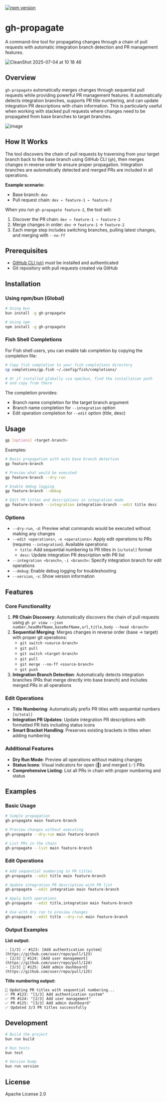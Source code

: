 [![npm version](https://badge.fury.io/js/gh-propagate.svg)](https://badge.fury.io/js/gh-propagate)

# gh-propagate

A command-line tool for propagating changes through a chain of pull requests with automatic integration branch detection and PR management features.

![CleanShot 2025-07-04 at 10 18 46](https://github.com/user-attachments/assets/14080c23-fad9-424a-a24b-f0ea32192b94)

## Overview

`gh-propagate` automatically merges changes through sequential pull requests while providing powerful PR management features. It automatically detects integration branches, supports PR title numbering, and can update integration PR descriptions with chain information. This is particularly useful when working with stacked pull requests where changes need to be propagated from base branches to target branches.

![image](https://github.com/user-attachments/assets/1a595aaf-cdd7-4019-9141-6b41c7d1046d)

## How It Works

The tool discovers the chain of pull requests by traversing from your target branch back to the base branch using GitHub CLI (`gh`), then merges changes in reverse order to ensure proper propagation. Integration branches are automatically detected and merged PRs are included in all operations.

**Example scenario:**

- Base branch: `dev`
- Pull request chain: `dev ← feature-1 ← feature-2`

When you run `gh-propagate feature-2`, the tool will:

1. Discover the PR chain: `dev → feature-1 → feature-2`
2. Merge changes in order: `dev` → `feature-1` → `feature-2`
3. Each merge step includes switching branches, pulling latest changes, and merging with `--no-ff`

## Prerequisites

- [GitHub CLI (`gh`)](https://cli.github.com/) must be installed and authenticated
- Git repository with pull requests created via GitHub

## Installation

### Using npm/bun (Global)

```bash
# Using bun
bun install -g gh-propagate

# Using npm
npm install -g gh-propagate
```

### Fish Shell Completions

For Fish shell users, you can enable tab completion by copying the completion file:

```bash
# Copy fish completion to your fish completions directory
cp completions/gp.fish ~/.config/fish/completions/

# Or if installed globally via npm/bun, find the installation path
# and copy from there
```

The completion provides:

- Branch name completion for the target branch argument
- Branch name completion for `--integration` option
- Edit operation completion for `--edit` option (title, desc)

## Usage

```bash
gp [options] <target-branch>
```

Examples:

```bash
# Basic propagation with auto base branch detection
gp feature-branch

# Preview what would be executed
gp feature-branch --dry-run

# Enable debug logging
gp feature-branch --debug

# Edit PR titles and descriptions in integration mode
gp feature-branch --integration integration-branch --edit title desc
```

### Options

- `--dry-run`, `-d`: Preview what commands would be executed without making any changes
- `--edit <operations>`, `-e <operations>`: Apply edit operations to PRs (requires `--integration`). Available operations:
    - `title`: Add sequential numbering to PR titles in `[n/total]` format
    - `desc`: Update integration PR description with PR list
- `--integration <branch>`, `-i <branch>`: Specify integration branch for edit operations
- `--debug`: Enable debug logging for troubleshooting
- `--version`, `-v`: Show version information

## Features

### Core Functionality

1. **PR Chain Discovery**: Automatically discovers the chain of pull requests using `gh pr view --json number,headRefName,baseRefName,url,title,body --head <branch>`
2. **Sequential Merging**: Merges changes in reverse order (base → target) with proper git operations:
    - `git switch <source-branch>`
    - `git pull`
    - `git switch <target-branch>`
    - `git pull`
    - `git merge --no-ff <source-branch>`
    - `git push`
3. **Integration Branch Detection**: Automatically detects integration branches (PRs that merge directly into base branch) and includes merged PRs in all operations

### Edit Operations

- **Title Numbering**: Automatically prefix PR titles with sequential numbers `[n/total]`
- **Integration PR Updates**: Update integration PR descriptions with formatted PR lists including status icons
- **Smart Bracket Handling**: Preserves existing brackets in titles when adding numbering

### Additional Features

- **Dry Run Mode**: Preview all operations without making changes
- **Status Icons**: Visual indicators for open (🔄) and merged (✅) PRs
- **Comprehensive Listing**: List all PRs in chain with proper numbering and status

## Examples

### Basic Usage

```bash
# Simple propagation
gh-propagate main feature-branch

# Preview changes without executing
gh-propagate --dry-run main feature-branch

# List PRs in the chain
gh-propagate --list main feature-branch
```

### Edit Operations

```bash
# Add sequential numbering to PR titles
gh-propagate --edit title main feature-branch

# Update integration PR description with PR list
gh-propagate --edit integration main feature-branch

# Apply both operations
gh-propagate --edit title,integration main feature-branch

# Use with dry run to preview changes
gh-propagate --edit title --dry-run main feature-branch
```

### Output Examples

**List output:**

```
- [1/3] ✅ #123: [Add authentication system](https://github.com/user/repo/pull/123)
- [2/3] 🔄 #124: [Add user management](https://github.com/user/repo/pull/124)
- [3/3] 🔄 #125: [Add admin dashboard](https://github.com/user/repo/pull/125)
```

**Title numbering output:**

```
🔄 Updating PR titles with sequential numbering...
✅ PR #123: "[1/3] Add authentication system"
✅ PR #124: "[2/3] Add user management"
✅ PR #125: "[3/3] Add admin dashboard"
✅ Updated 3/3 PR titles successfully
```

## Development

```bash
# Build the project
bun run build

# Run tests
bun test

# Version bump
bun run version
```

## License

Apache License 2.0
